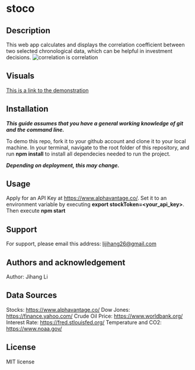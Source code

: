 # stoco

## Description

This web app calculates and displays the correlation coefficient between two selected chronological data, which can be helpful in investment decisions.
![correlation is correlation](https://i.ibb.co/FmyMnpz/53z3na.jpg)

## Visuals

[This is a link to the demonstration](https://morning-stream-12779.herokuapp.com/)

## Installation

***This guide assumes that you have a general working knowledge of git and the command line.***

To demo this repo, fork it to your github account and clone it to your local machine. In your terminal, navigate to the root folder of this repository, and run **npm install** to install all dependecies needed to run the project.

***Depending on deployment, this may change.***

## Usage

Apply for an API Key at https://www.alphavantage.co/. Set it to an environment variable by executing **export stockToken=<your_api_key>**. Then execute **npm start**

## Support

For support, please email this address: lijihang26@gmail.com

## Authors and acknowledgement

Author: Jihang Li

## Data Sources

Stocks: https://www.alphavantage.co/
Dow Jones: https://finance.yahoo.com/
Crude Oil Price: https://www.worldbank.org/
Interest Rate: https://fred.stlouisfed.org/
Temperature and CO2: https://www.noaa.gov/

## License

MIT license
